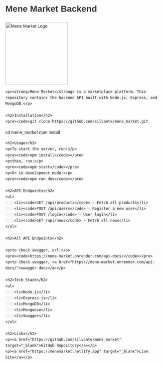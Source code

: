 <!DOCTYPE html>
<html lang="en">
<head>
    <meta charset="UTF-8">
    <meta name="viewport" content="width=device-width, initial-scale=1.0">
    <title>Mene Market Backend - README</title>
    <style>
        body { font-family: Arial, sans-serif; line-height: 1.6; margin: 20px; }
        h1, h2 { color: #333; }
        code { background: #f4f4f4; padding: 4px; border-radius: 4px; }
    </style>
</head>
<body>
    <h1>Mene Market Backend</h1>
    <img src="https://menemarket.netlify.app/assets/logo-CI3fWWPe.svg" alt="Mene Market Logo" width="200">
    
    <p><strong>Mene Market</strong> is a marketplace platform. This repository contains the backend API built with Node.js, Express, and MongoDB.</p>
    
    <h2>Installation</h2>
    <pre><code>git clone https://github.com/silvante/mene_market.git
cd mene_market
npm install</code></pre>
    
    <h2>Usage</h2>
    <p>To start the server, run:</p>
    <pre><code>npm install</code></pre>
    <p>then, run:</p>
    <pre><code>npm start</code></pre>
    <p>Or in development mode:</p>
    <pre><code>npm run dev</code></pre>
    
    <h2>API Endpoints</h2>
    <ul>
        <li><code>GET /api/products</code> - Fetch all products</li>
        <li><code>POST /api/users</code> - Register a new user</li>
        <li><code>POST /login</code> - User login</li>
        <li><code>GET /api/news</code> - Fetch all news</li>
    </ul>

    <h2>All API Endpoints</h2>

    <p>to check swagger, url:</p>
    <pre><code>https://mene-market.onrender.com/api-docs/</code></pre>
    <p>to check swagger, <a href="https://mene-market.onrender.com/api-docs/">swagger docs</a></p>
    
    <h2>Tech Stack</h2>
    <ul>
        <li>Node.js</li>
        <li>Express.js</li>
        <li>MongoDB</li>
        <li>Mongoose</li>
        <li>Swagger</li>
    </ul>
    
    <h2>Links</h2>
    <p><a href="https://github.com/silvante/mene_market" target="_blank">GitHub Repository</a></p>
    <p><a href="https://menemarket.netlify.app" target="_blank">Live Site</a></p>
</body>
</html>
